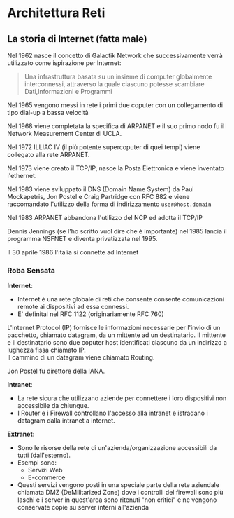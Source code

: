 # Architettura Reti

## La storia di Internet (fatta male)

Nel 1962 nasce il concetto di Galactik Network che successivamente verrà utilizzato come ispirazione per Internet:

> Una infrastruttura basata su un insieme di computer globalmente interconnessi, attraverso la quale ciascuno potesse scambiare Dati,Informazioni e Programmi


Nel 1965 vengono messi in rete i primi due coputer con un collegamento di tipo dial-up a bassa velocità


Nel 1968 viene completata la specifica di ARPANET e il suo primo nodo fu il Network Measurement Center di UCLA.


Nel 1972 ILLIAC IV (il più potente supercoputer di quei tempi) viene collegato alla rete ARPANET.


Nel 1973 viene creato il TCP/IP, nasce la Posta Elettronica e viene inventato l'ethernet.


Nel 1983 viene sviluppato il DNS (Domain Name System) da Paul Mockapetris, Jon Postel e Craig Partridge con RFC 882 e viene raccomandato l'utilizzo della forma di indirizzamento `user@host.domain`


Nel 1983 ARPANET abbandona l'utilizzo del NCP ed adotta il TCP/IP


Dennis Jennings (se l'ho scritto vuol dire che è importante) nel 1985 lancia il programma NSFNET e diventa privatizzata nel 1995.


Il 30 aprile 1986 l'Italia si connette ad Internet


### Roba Sensata

**Internet**:

* Internet è una rete globale di reti che consente consente comunicazioni remote ai dispositivi ad essa connessi.
* E' definital nel RFC 1122 (originariamente RFC 760)


L'Internet Protocol (IP) fornisce le informazioni necessarie per l'invio di un pacchetto, chiamato datagram, da un mittente ad un destinatario. Il mittente e il destinatario sono due coputer host identificati ciascuno da un indirizzo a lughezza fissa chiamato IP.<br>
Il cammino di un datagram viene chiamato Routing.


Jon Postel fu direttore della IANA.


**Intranet**:

* La rete sicura che utilizzano aziende per connettere i loro dispositivi non accessibile da chiunque.
* I Router e i Firewall controllano l'accesso alla intranet e istradano i datagram dalla intranet a internet.

**Extranet**:

* Sono le risorse della rete di un'azienda/organizzazione accessibili da tutti (dall'esterno).
* Esempi sono:
    * Servizi Web
    * E-commerce
* Questi servizi vengono posti in una speciale parte della rete aziendale chiamata DMZ (DeMilitarized Zone) dove i controlli del firewall sono più laschi e i server in quest'area sono ritenuti "non critici" e ne vengono conservate copie su server interni all'azienda

